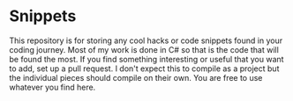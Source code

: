 # Snippets
This repository is for storing any cool hacks or code snippets found in your coding journey.
Most of my work is done in C# so that is the code that will be found the most.
If you find something interesting or useful that you want to add, set up a pull request.
I don't expect this to compile as a project but the individual pieces should compile on their own.
You are free to use whatever you find here.
